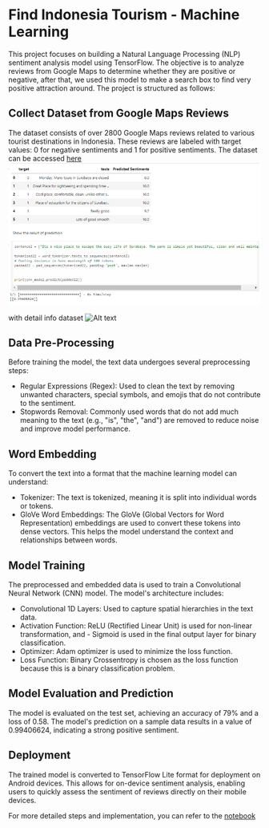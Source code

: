 # **Find Indonesia Tourism - Machine Learning**

This project focuses on building a Natural Language Processing (NLP) sentiment analysis model using TensorFlow. The objective is to analyze reviews from Google Maps to determine whether they are positive or negative, after that, we used this model to make a search box to find very positive attraction around. The project is structured as follows:

## Collect Dataset from Google Maps Reviews
The dataset consists of over 2800 Google Maps reviews related to various tourist destinations in Indonesia. These reviews are labeled with target values: 0 for negative sentiments and 1 for positive sentiments. The dataset can be accessed [here](https://github.com/BangkitCapstoneFIT/ML-findindonesiatourism/blob/main/Book133333.xlsb.csv)
<img src="/img/1.dataset.png" alt="Alt text" width="800"/>

with detail info dataset
<img src="/img/1.info-dataset.png" alt="Alt text" width="800"/>

## Data Pre-Processing
Before training the model, the text data undergoes several preprocessing steps:
- Regular Expressions (Regex): Used to clean the text by removing unwanted characters, special symbols, and emojis that do not contribute to the sentiment.
- Stopwords Removal: Commonly used words that do not add much meaning to the text (e.g., "is", "the", "and") are removed to reduce noise and improve model performance.

## Word Embedding
To convert the text into a format that the machine learning model can understand:

- Tokenizer: The text is tokenized, meaning it is split into individual words or tokens.
- GloVe Word Embeddings: The GloVe (Global Vectors for Word Representation) embeddings are used to convert these tokens into dense vectors. This helps the model understand the context and relationships between words.

## Model Training
The preprocessed and embedded data is used to train a Convolutional Neural Network (CNN) model. The model's architecture includes:

- Convolutional 1D Layers: Used to capture spatial hierarchies in the text data.
- Activation Function: ReLU (Rectified Linear Unit) is used for non-linear transformation, and - Sigmoid is used in the final output layer for binary classification.
- Optimizer: Adam optimizer is used to minimize the loss function.
- Loss Function: Binary Crossentropy is chosen as the loss function because this is a binary classification problem.

## Model Evaluation and Prediction
The model is evaluated on the test set, achieving an accuracy of 79% and a loss of 0.58. The model's prediction on a sample data results in a value of 0.99406624, indicating a strong positive sentiment.

##  Deployment
The trained model is converted to TensorFlow Lite format for deployment on Android devices. This allows for on-device sentiment analysis, enabling users to quickly assess the sentiment of reviews directly on their mobile devices.

For more detailed steps and implementation, you can refer to the [notebook](https://github.com/BangkitCapstoneFIT/ML-findindonesiatourism/blob/main/Analysis_Sentimen_Find_Indonesia_Tourism.ipynb)
